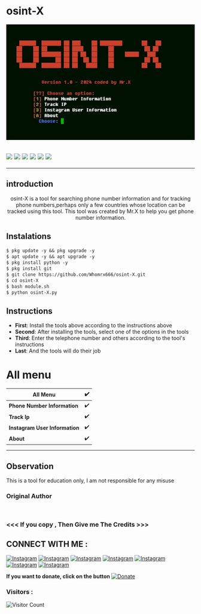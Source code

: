 # osint-X
![osint-X preview](osint-X.jpg)
<h2><img src="https://img.shields.io/badge/Author-Mr.X-blueviolet"/>
<img src="https://img.shields.io/badge/osint-X-red"/>
<img src="https://img.shields.io/badge/Made%20with-Python%20and%20Bash-yellowgreen"/>
<img src="https://img.shields.io/github/forks/Whomrx666/osint-X.svg?color=%23ffff00"/> <img
<img src="https://img.shields.io/github/stars/Whomrx666/osint-X.svg?color=%23ff3300"/> <img
<img src="https://img.shields.io/github/license/Whomrx666/osint-X.svg?color=%230000ff"/> <img
</center>
  </h2>
  <hr>

## introduction
<p align="center">
osint-X is a tool for searching phone number information and for tracking phone numbers,perhaps only a few countries whose location can be tracked using this tool. This tool was created by Mr.X to help you get phone number information.
  </details>

## Instalations
```
$ pkg update -y && pkg upgrade -y
$ apt update -y && apt upgrade -y
$ pkg install python -y
$ pkg install git
$ git clone https://github.com/Whomrx666/osint-X.git
$ cd osint-X
$ bash module.sh
$ python osint-X.py
```

## Instructions
- **First**: Install the tools above according to the instructions above
- **Second**: After installing the tools, select one of the options in the tools
- **Third**: Enter the telephone number and others according to the tool's instructions
- **Last**: And the tools will do their job

# All menu
| All Menu | ✔️ |
|--------|--------|
| **Phone Number Information** |✔️ |
| **Track Ip** |✔️ |
| **Instagram User Information** |✔️ |
| **About** |✔️ |
---------

## Observation
This is a tool for education only, I am not responsible for any misuse
### Original Author
<a href="https://github.com/Whomrx666"><img src="https://img.shields.io/badge/Original-Author-brightgreen.svg" alt=""/></a>

### <<< If you copy , Then Give me The Credits >>>

## CONNECT WITH ME :

[![Instagram](https://img.shields.io/badge/WEBSITE-VISIT-yellow?style=for-the-badge&logo=blogger)](https://whomrxhackers.blogspot.com/)
[![Instagram](https://img.shields.io/badge/TWITTER-FOLLOW-red?style=for-the-badge&logo=x)](https://twitter.com/whomrx666)
[![Instagram](https://img.shields.io/badge/YOUTUBE-SUBSCRIBE-red?style=for-the-badge&logo=youtube)](https://youtube.com/@whomrx666)
[![Instagram](https://img.shields.io/badge/FACEBOOK-LIKE-red?style=for-the-badge&logo=facebook)](https://facebook.com/https://www.facebook.com/whomrx.666)
[![Instagram](https://img.shields.io/badge/TELEGRAM-CONNECT-red?style=for-the-badge&logo=telegram)](https://t.me/Whomr_X)
[![Instagram](https://img.shields.io/badge/GMAIL-CONTACT-red?style=for-the-badge&logo=gmail)](mailto:whomrx666@gmail.com)
[![Instagram](https://img.shields.io/badge/TIKTOK-FOLLOW-red?style=for-the-badge&logo=tiktok)](https://www.tiktok.com/@whomr.x)

**If you want to donate, click on the button**
<a href="https://saweria.co/whomrx"><img title="Donate" src="https://img.shields.io/badge/Donate-osint X-yellow?style=for-the-badge&logo=github"></a>

### Visitors :
![Visitor Count](https://profile-counter.glitch.me/Whomrx666/count.svg)

